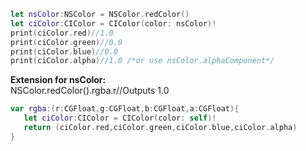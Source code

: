 <!--more--> 
```swift
let nsColor:NSColor = NSColor.redColor()
let ciColor:CIColor = CIColor(color: nsColor)!
print(ciColor.red)//1.0
print(ciColor.green)//0.0
print(ciColor.blue)//0.0
print(ciColor.alpha)//1.0 /*or use nsColor.alphaComponent*/
```
**Extension for nsColor:**  
NSColor.redColor().rgba.r//Outputs 1.0

```swift
var rgba:(r:CGFloat,g:CGFloat,b:CGFloat,a:CGFloat){     
   let ciColor:CIColor = CIColor(color: self)!     
   return (ciColor.red,ciColor.green,ciColor.blue,ciColor.alpha)
}
```